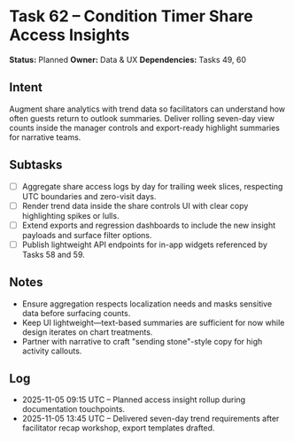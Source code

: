 # Task 62 – Condition Timer Share Access Insights

**Status:** Planned
**Owner:** Data & UX
**Dependencies:** Tasks 49, 60

## Intent
Augment share analytics with trend data so facilitators can understand how often guests return to outlook summaries. Deliver rolling seven-day view counts inside the manager controls and export-ready highlight summaries for narrative teams.

## Subtasks
- [ ] Aggregate share access logs by day for trailing week slices, respecting UTC boundaries and zero-visit days.
- [ ] Render trend data inside the share controls UI with clear copy highlighting spikes or lulls.
- [ ] Extend exports and regression dashboards to include the new insight payloads and surface filter options.
- [ ] Publish lightweight API endpoints for in-app widgets referenced by Tasks 58 and 59.

## Notes
- Ensure aggregation respects localization needs and masks sensitive data before surfacing counts.
- Keep UI lightweight—text-based summaries are sufficient for now while design iterates on chart treatments.
- Partner with narrative to craft "sending stone"-style copy for high activity callouts.

## Log
- 2025-11-05 09:15 UTC – Planned access insight rollup during documentation touchpoints.
- 2025-11-05 13:45 UTC – Delivered seven-day trend requirements after facilitator recap workshop, export templates drafted.
